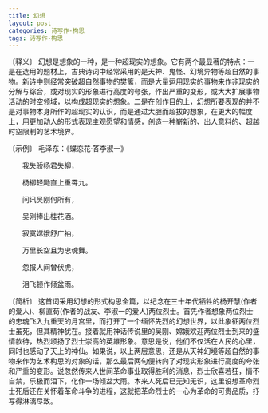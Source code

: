 ```yaml
---
title: 幻想
layout: post
categories: 诗写作-构思
tags: 诗写作-构思
---
```


〔释义〕 幻想是想象的一种，是一种超现实的想象。它有两个最显著的特点：一是在选用的题材上，古典诗词中经常采用的是天神、鬼怪、幻境异物等超自然的事物。新诗中则经常突破超自然事物的樊篱，而是大量运用现实的事物来作非现实的分解与综合，或对现实的形象进行高度的夸张，作出严重的变形，或大大扩展事物活动的时空领域，以构成超现实的想象。二是在创作目的上，幻想所要表现的并不是对事物本身所作的超现实的认识，而是通过大胆而超拔的想象，在更大的幅度上，用更加动人的形式表现主观愿望和情感，创造一种崭新的、出人意料的、超越时空限制的艺术境界。

〔示例〕 毛泽东：《蝶恋花·答李淑一》

　　我失骄杨君失柳，

　　杨柳轻飏直上重霄九。

　　问讯吴刚何所有，

　　吴刚捧出桂花酒。



　　寂寞嫦娥舒广袖，

　　万里长空且为忠魂舞。

　　忽报人间曾伏虎，

　　泪飞顿作倾盆雨。

〔简析〕 这首词采用幻想的形式构思全篇，以纪念在三十年代牺牲的杨开慧(作者的爱人)、柳直荀(作者的战友、李淑一的爱人)两位烈士。首先作者想象两位烈士的忠魂飞入九重天的月宫里，而打开了一个缅怀先烈的幻想世界，以此象征两位烈士虽死，但其精神犹在。接着就用神话传说里的吴刚、嫦娥欢迎两位烈士到来的盛情款待，热烈颂扬了烈士崇高的英雄形象。意思是说，他们不仅活在人民的心里，同时也感动了天上的神仙。如果说，以上两层意思，还是从天神幻境等超自然的事物来作为艺术构思的对象的话，那么最后两句便转向了对现实形象进行高度的夸张和严重的变形。说忽然传来人世间革命事业取得胜利的消息，烈士欣喜若狂，情不自禁，乐极而泪下，化作一场倾盆大雨。本来人死后已无知无识，这里设想革命烈士死后还在关怀着革命斗争的进程，这就把革命烈士的一心为革命的可贵品质，抒写得淋漓尽致。 